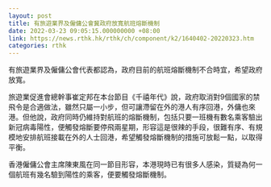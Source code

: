 ```yaml
---
layout: post
title: 有旅遊業界及僱傭公會冀政府放寬航班熔斷機制
date: 2022-03-23 09:05:15.000000000 +08:00
link: https://news.rthk.hk/rthk/ch/component/k2/1640402-20220323.htm
categories: rthk
---
```


有旅遊業界及僱傭公會代表都認為，政府目前的航班熔斷機制不合時宜，希望政府放寬。

旅遊業促進會總幹事崔定邦在本台節目《千禧年代》說，政府取消對9個國家的禁飛令是合適做法，雖然只屬一小步，但可讓滯留在外的港人有序回港，外傭也來港。但他說，政府同時仍維持對航班的熔斷機制，包括只要一班機有數名乘客驗出新冠病毒陽性，便觸發熔斷要停飛兩星期，形容這是很辣的手段，很難有序、有規模地安排航班接載在外的人士回港，希望觸發熔斷機制的措施可放鬆一點，以取得平衡。 

香港僱傭公會主席陳東風在同一節目形容，本港現時已有很多人感染，質疑為何一個航班有幾名驗到陽性的乘客，便要觸發熔斷機制。

